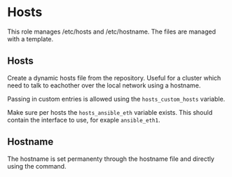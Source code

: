 Hosts
=========

This role manages /etc/hosts and /etc/hostname. The files are managed with a
template.

## Hosts

Create a dynamic hosts file from the repository. Useful for a 
cluster which need to talk to eachother over the local network
using a hostname.

Passing in custom entries is allowed using the ```hosts_custom_hosts``` 
variable.

Make sure per hosts the ```hosts_ansible_eth``` variable exists. This 
should contain the interface to use, for exaple ```ansible_eth1```.

## Hostname

The hostname is set permanenty through the hostname file and directly 
using the command.